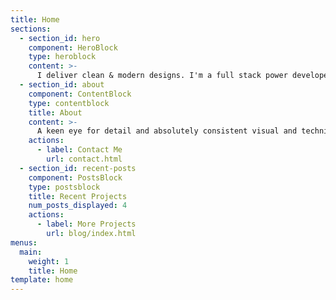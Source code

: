 ```yaml
---
title: Home
sections:
  - section_id: hero
    component: HeroBlock
    type: heroblock
    content: >-
      I deliver clean & modern designs. I'm a full stack power developer. All of my sites are super operable, intuitive, &amp; easy. I can create or modify powerful wordpress themes. Every site is fully responsive, built on HTML5, CSS3, PHP, Node.js, and on and on. Hope you dig it.
  - section_id: about
    component: ContentBlock
    type: contentblock
    title: About
    content: >-
      A keen eye for detail and absolutely consistent visual and technical content throughout. All done by hand. Quality delivered. Make the visitor stop and consider you. Every burakoff.com site does that - they can't look away. They spend time, consider your offer and
    actions:
      - label: Contact Me
        url: contact.html
  - section_id: recent-posts
    component: PostsBlock
    type: postsblock
    title: Recent Projects
    num_posts_displayed: 4
    actions:
      - label: More Projects
        url: blog/index.html
menus:
  main:
    weight: 1
    title: Home
template: home
---
```

